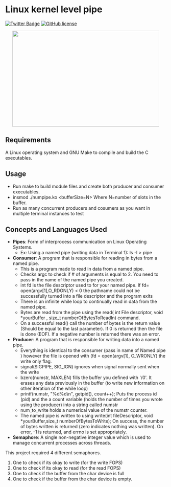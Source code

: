# Linux kernel level pipe
[![Twitter Badge](https://img.shields.io/badge/chat-twitter-blue.svg)](https://twitter.com/ArrayLikeObj)
[![GitHub license](https://img.shields.io/github/license/ethanny2/linux-kernel-pipe)](https://github.com/ethanny2/linux-kernel-pipe)


<p align="center">
  <img width="460" height="300" src="https://imgs.developpaper.com/imgs/3356986113-5c7f9739ae102_articlex.png">
</p>

## Requirements
A Linux operating system and GNU Make to compile and build the C executables.

## Usage
- Run make to build module files and create both producer and consumer executables.
- insmod ./numpipe.ko <bufferSize=N>  Where N=number of slots in the buffer.
- Run as many concurrent producers and cosumers as you want in multiple terminal instances to test



## Concepts and Languages Used
+ **Pipes**: Form of interprocess communication on Linux Operating Systems.
  + Ex: Using a named pipe (writing data in Terminal 1):  ls -l > pipe
+ **Consumer**: A program that is responsible for reading in bytes from a named pipe.
  + This is a program made to read in data from a named pipe.
  + Checks argc to check if # of arguments is equal to 2. You need to pass in the name of the named pipe you created.
  + int fd is the file descriptor used to for your named pipe. If fd= open(argv[1],O_RDONLY) < 0 the pathname could not be successfully turned into a file descriptor and the program exits
  + There is an infinite while loop to continually read in data from the named pipe.
  + Bytes are read from the pipe using the read( int File descriptor, void *yourBuffer , size_t numberOfBytesToReadIn) command.
  + On a successful read() call the number of bytes is the return value (Should be equal to the last parameter). If 0 is returned then the file is done (EOF). If a negative number is returned there was an error. 
+ **Producer**: A program that is responsible for writing data into a named pipe.
  + Everything is identical to the consumer (pass in name of Named pipe ) however the file is opened with (fd = open(argv[1], O_WRONLY) the write only flag.
  + signal(SIGPIPE, SIG_IGN) ignores when signal normally sent when the write
  + bzero(numstr, MAXLEN) fills the buffer you defined with '/0'. It erases any data previously in the buffer (to write new information on other iteration of the while loop)
  + printf(numstr, "%d%d\n", getpid(), count++); Puts the process id (pid) and the a count variable (holds the number of times you wrote using the producer) into a string called numstr
  + num_to_write holds a numerical value of the numstr counter.
  + The named pipe is written to using write(int fileDescriptor, void *yourBuffer,size_t numberOfBytesToWrite); On success, the number of bytes written is returned (zero indicates nothing was written). On error, -1 is returned, and errno is set appropriately.
+ **Semaphore**: A single non-negative integer value which is used to manage concurrent processes across threads.
  
  
This project required 4 different semaphores.
1. One to check if its okay to write (for the write FOPS)
2. One to check if its okay to read (for the read FOPS)
3. One to check if the buffer from the char device is full 
4. One to check if the buffer from the char device is empty.


